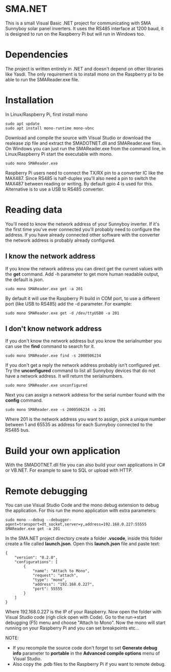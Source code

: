 # SMA.NET
This is a small Visual Basic .NET project for communicating with SMA Sunnyboy solar panel inverters. It uses the RS485 interface at 1200 baud, it is designed to run on the Raspberry Pi but will run in Windows too.

# Dependencies
The project is written entirely in .NET and doesn't depend on other libraries like Yasdi. The only requirement is to install mono on the Raspberry pi to be able to run the SMAReader.exe file.

# Installation
In Linux/Raspberry Pi, first install mono

```
sudo apt update
sudo apt install mono-runtime mono-vbnc
```

Download and compile the source with Visual Studio or download the realease zip file and extract the SMADOTNET.dll and SMAReader.exe files.
On Windows you can just run the SMAReader.exe from the command line, in Linux/Raspberry Pi start the executable with mono.

```
sudo mono SMAReader.exe
```

Raspberry Pi users need to connect the TX/RX pin to a converter IC like the MAX487. Since RS485 is half-duplex you'll also need a pin to switch the MAX487 between reading or writing. By default gpio 4 is used for this. Alternative is to use a USB to RS485 converter.

# Reading data
You'll need to know the network address of your Sunnyboy inverter. If it's the first time you've ever connected you'll probably need to configure the address. If you have already connected other software with the converter the network address is probably already configured.

## I know the network address
If you know the network address you can direct get the current values with the **get** command. Add -h parameter to get more human readable output, the default is json.

```
sudo mono SMAReader.exe get -a 201
```

By default it will use the Raspberry Pi build in COM port, to use a different port (like USB to RS485) add the -d parameter. For example:

```
sudo mono SMAReader.exe get -d /dev/ttyUSB0 -a 201
```

## I don't know network address
If you don't know the network address but you know the serialnumber you can use the **find** command to search for it.

```
sudo mono SMAReader.exe find -s 2000506234
```

If you don't get a reply the network address probably isn't configured yet. Try the **unconfigured** command to list all Sunnyboy devices that do not have a network address. It will return the serialnumbers.

```
sudo mono SMAReader.exe unconfigured
```

Next you can assign a network address for the serial number found with the **config** command.

```
sudo mono SMAReader.exe -s 2000506234 -a 201
```
Where 201 is the network address you want to assign, pick a unique number between 1 and 65535 as address for each Sunnyboy connected to the RS485 bus.

# Build your own application
With the SMADOTNET.dll file you can also build your own applications in C# or VB.NET. For example to save to SQL or upload with HTTP.

# Remote debugging
You can use Visual Studio Code and the mono debug extension to debug the application. For this run the mono application with extra parameters:

```
sudo mono --debug --debugger-agent=transport=dt_socket,server=y,address=192.168.0.227:55555 SMAReader.exe get -a 201
```

In the SMA.NET project directory create a folder **.vscode**, inside this folder create a file called **launch.json**. Open this **launch.json** file and paste text:

```
{
    "version": "0.2.0",
    "configurations": [
        {
            "name": "Attach to Mono",
            "request": "attach",
            "type": "mono",
            "address": "192.168.0.227",
            "port": 55555
        }
    ]
}
```

Where 192.168.0.227 is the IP of your Raspberry. Now open the folder with Visual Studio code (righ click open with Code). Go to the run->start debugging (F5) menu and choose "Attach to Mono". Now the mono will start running on your Raspberry Pi and you can set breakpoints etc...

NOTE: 
- If you recompile the source code don't forget to set **Generate debug info** parameter to **portable** in the **Advanced compile options** menu of Visual Studio. 
- Also copy the .pdb files to the Raspberry Pi if you want to remote debug.